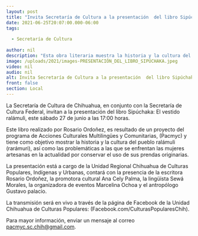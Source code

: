```yaml
---
layout: post
title: "Invita Secretaría de Cultura a la presentación  del libro Sipúchaka -  El vestido rarámuri"
date: 2021-06-25T20:07:00.000-06:00
tags:
  
  - Secretaría de Cultura
  
author: nil
description: "Esta obra literaria muestra la historia y la cultura del pueblo ralámuli, así como las problemáticas a las que se enfrentan las mujeres artesanas en la actualidad por conservar el uso de sus prendas"
image: /uploads/2021/images-PRESENTACIÓN_DEL_LIBRO_SIPÚCHAKA.jpeg
video: nil
audio: nil
alt: Invita Secretaría de Cultura a la presentación  del libro Sipúchaka -  El vestido rarámuri
front: false
section: Local
---
```


La Secretaría de Cultura de Chihuahua, en conjunto con la Secretaría de Cultura Federal, invitan a la presentación del libro Sipúchaka: El vestido ralámuli, este sábado 27 de junio a las 17:00 horas.

Este libro realizado por Rosario Ordoñez, es resultado de un proyecto del programa de Acciones Culturales Multilingües y Comunitarias, (Pacmyc) y tiene como objetivo mostrar la historia y la cultura del pueblo ralámuli (rarámuri), así como las problemáticas a las que se enfrentan las mujeres artesanas en la actualidad por conservar el uso de sus prendas originarias.

La presentación está a cargo de la Unidad Regional Chihuahua de Culturas Populares, Indígenas y Urbanas, contará con la presencia de la escritora Rosario Ordoñez, la promotora cultural Ana Cely Palma, la lingüista Sewá Morales, la organizadora de eventos Marcelina Ochoa y el antropólogo Gustavo palacio.

La transmisión será en vivo a través de la página de Facebook de la Unidad Chihuahua de Culturas Populares: (Facebook.com/CulturasPopularesChih).

Para mayor información, enviar un mensaje al correo pacmyc.sc.chih@gmail.com.